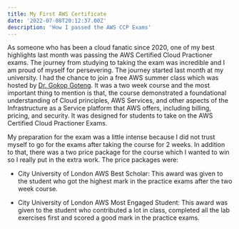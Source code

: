 ```yaml
---
title: My First AWS Certificate
date: '2022-07-08T20:12:37.00Z'
description: 'How I passed the AWS CCP Exams'
---
```


As someone who has been a cloud fanatic since 2020, one of my best highlights last month was passing the AWS Certified Cloud Practioner exams. The journey from studying to taking the exam was incredible and I am proud of myself for persevering. The journey started last month at my university. I had the chance to join a free AWS summer class which was hosted by <a href="http://eecs.qmul.ac.uk/profiles/gotenggokop.html">Dr. Gokop Goteng</a>. It was a two week course and the most important thing to mention is that, the course demonstrated a foundational understanding of Cloud principles, AWS Services, and other aspects of the Infrastructure as a Service platform that AWS offers, including billing, pricing, and security. It was designed for students to take on the AWS Certified Cloud Practioner Exams.

My preparation for the exam was a little intense because I did not trust myself to go for the exams after taking the course for 2 weeks. In addition to that, there was a two price package for the course which I wanted to win so I really put in the extra work. The price packages were:
- City University of London AWS Best Scholar: This award was given to the student who got the highest mark in the practice exams after the two week course.

- City University of London AWS Most Engaged Student: This award was given to the student who contributed a lot in class, completed all the lab exercises first and scored a good mark in the practice exams.
